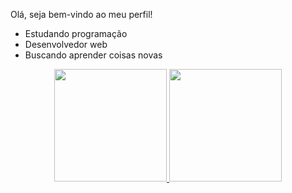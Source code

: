 Olá, seja bem-vindo ao meu perfil!

- Estudando programação 
- Desenvolvedor web
- Buscando aprender coisas novas

<div align="center">
  <a href="https://github.com/italo10s">
  <img height="180em" src="https://github-readme-stats.vercel.app/api?username=italo10s&show_icons=true&theme=cobalt&include_all_commits=true&count_private=true"/>
  <img height="180em" src="https://github-readme-stats.vercel.app/api/top-langs/?username=italo10s&layout=compact&langs_count=7&theme=cobalt"/>
</div>
